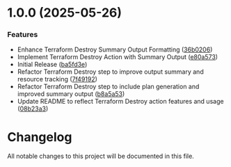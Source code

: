 # 1.0.0 (2025-05-26)


### Features

* Enhance Terraform Destroy Summary Output Formatting ([36b0206](https://github.com/subhamay-bhattacharyya-gha/tf-destroy-action/commit/36b020682fdfec20ce3eed4253c5bb152cb38902))
* Implement Terraform Destroy Action with Summary Output ([e80a573](https://github.com/subhamay-bhattacharyya-gha/tf-destroy-action/commit/e80a5731ecb81724fd9093fe363d6426b6dcb742))
* Initial Release ([ba5fd3e](https://github.com/subhamay-bhattacharyya-gha/tf-destroy-action/commit/ba5fd3ee9134cd8f6a9519c1670f1150ca0e3a5a))
* Refactor Terraform Destroy step to improve output summary and resource tracking ([7f49192](https://github.com/subhamay-bhattacharyya-gha/tf-destroy-action/commit/7f49192344d9129f4d8624008b05e9b034688e04))
* Refactor Terraform Destroy step to include plan generation and improved summary output ([b8a5a53](https://github.com/subhamay-bhattacharyya-gha/tf-destroy-action/commit/b8a5a53f1c4d95b8f6bac97a01559f65b7dcb653))
* Update README to reflect Terraform Destroy action features and usage ([08b23a3](https://github.com/subhamay-bhattacharyya-gha/tf-destroy-action/commit/08b23a3c04623a588c094ebb086734b680f26b35))

# Changelog

All notable changes to this project will be documented in this file.
